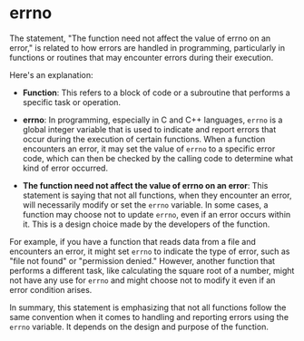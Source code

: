 # errno

The statement, "The function need not affect the value of errno on an error," is related to how errors are handled in programming, particularly in functions or routines that may encounter errors during their execution.

Here's an explanation:

- **Function**: This refers to a block of code or a subroutine that performs a specific task or operation.

- **errno**: In programming, especially in C and C++ languages, `errno` is a global integer variable that is used to indicate and report errors that occur during the execution of certain functions. When a function encounters an error, it may set the value of `errno` to a specific error code, which can then be checked by the calling code to determine what kind of error occurred.

- **The function need not affect the value of errno on an error**: This statement is saying that not all functions, when they encounter an error, will necessarily modify or set the `errno` variable. In some cases, a function may choose not to update `errno`, even if an error occurs within it. This is a design choice made by the developers of the function.

For example, if you have a function that reads data from a file and encounters an error, it might set `errno` to indicate the type of error, such as "file not found" or "permission denied." However, another function that performs a different task, like calculating the square root of a number, might not have any use for `errno` and might choose not to modify it even if an error condition arises.

In summary, this statement is emphasizing that not all functions follow the same convention when it comes to handling and reporting errors using the `errno` variable. It depends on the design and purpose of the function.